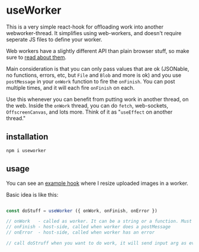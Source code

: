 # useWorker

This is a very simple react-hook for offloading work into another webworker-thread. It simplifies using web-workers, and doesn't require seperate JS files to define your worker.

Web workers have a slightly different API than plain browser stuff, so make sure to [read about them](https://developer.mozilla.org/en-US/docs/Web/API/Web_Workers_API/Using_web_workers).

Main consideration is that you can only pass values that are ok (JSONable, no functions, errors, etc, but `File` and `Blob` and more is ok) and you use `postMessage` in your `onWork` function to fire the `onFinish`. You can post multiple times, and it will each fire `onFinish` on each.

Use this whenever you can benefit from putting work in another thread, on the web. Inside the `onWork` thread, you can do `fetch`, web-sockets, `OffscreenCanvas`, and lots more. Think of it as "`useEffect` on another thread."

## installation

```
npm i useworker
```

## usage

You can see an [example hook](./example/src/useResizeImage.js) where I resize uploaded images in a worker.

Basic idea is like this:

```js

const doStuff = useWorker ({ onWork, onFinish, onError })

// onWork   - called as worker. It can be a string or a function. Must be self-contained. It gets it's input from event.data, and outputs with postMessage 
// onFinish - host-side, called when worker does a postMessage
// onError  - host-side, called when worker has an error

// call doStruff when you want to do work, it will send input arg as event.data
```
